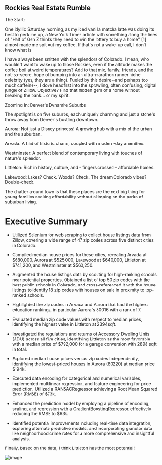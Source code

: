 ## Rockies Real Estate Rumble


The Start:

One idyllic Saturday morning, as my iced vanilla matcha latte was doing its best to perk me up, a New York Times article with something along the lines of "Half of Gen Z thinks they need to win the lottery to buy a home" [1] almost made me spit out my coffee. If that's not a wake-up call, I don’t know what is.

I have always been smitten with the splendors of Colorado. I mean, who wouldn't want to wake up to those Rockies, even if the altitude makes the coffee boil at weird temperatures? Add to that mix, family, friends, and the not-so-secret hope of bumping into an ultra-marathon runner niche celebrity (yes, they are a thing). Fueled by this desire--and perhaps too much caffeine--, I dove headfirst into the sprawling, often confusing, digital jungle of Zillow. Objective? Find that hidden gem of a home without breaking the bank... or my spirit.

Zooming In: Denver's Dynamite Suburbs

The spotlight is on five suburbs, each uniquely charming and just a stone's throw away from Denver's bustling downtown.

Aurora: Not just a Disney princess! A growing hub with a mix of the urban and the suburban.

Arvada: A hint of historic charm, coupled with modern-day amenities.

Westminster: A perfect blend of contemporary living with touches of nature's splendor.

Littleton: Rich in history, culture, and – fingers crossed – affordable homes.

Lakewood: Lakes? Check. Woods? Check. The dream Colorado vibes? Double-check.

The chatter around town is that these places are the next big thing for young families seeking affordability without skimping on the perks of suburban living.

# Executive Summary

* Utilized Selenium for web scraping to collect house listings data from Zillow, covering a wide range of 47 zip codes across five distinct cities in Colorado.

* Compiled median house prices for these cities, revealing Arvada at $680,000, Aurora at $525,000, Lakewood at $640,000, Littleton at $741,200, and Westminster at $560,250.

* Augmented the house listings data by scouting for high-ranking schools near potential properties. Obtained a list of top 50 zip codes with the best public schools in Colorado, and cross-referenced it with the house listings to identify 18 zip codes with houses on sale in proximity to top-ranked schools.

* Highlighted the zip codes in Arvada and Aurora that had the highest education rankings, in particular Aurora's 80016 with a rank of 7.

* Evaluated median zip code values with respect to median prices, identifying the highest value in Littleton at 2394sqft.

* Investigated the regulations and returns of Accessory Dwelling Units (ADU) across all five cities, identifying Littleton as the most favorable with a median price of $792,000 for a garage conversion with 2898 sqft in total.

* Explored median house prices versus zip codes independently, identifying the lowest-priced houses in Aurora (80220) at median price $194k.

* Executed data encoding for categorical and numerical variables, implemented multilinear regression, and feature engineering for price prediction. Utilized a RANSACRegressor achieving a Root Mean Squared Error (RMSE) of $73k.

* Enhanced the prediction model by employing a pipeline of encoding, scaling, and regression with a GradientBoostingRegressor, effectively reducing the RMSE to $63k.

* Identified potential improvements including real-time data integration, exploring alternate predictive models, and incorporating granular data like neighborhood crime rates for a more comprehensive and insightful analysis.

Finally, based on the data, I think Littleton has the most potential!

![image](https://github.com/PeachyInPink/webscrapzillow/assets/115643249/975d4365-5b7e-4150-914c-0795b6913823)


